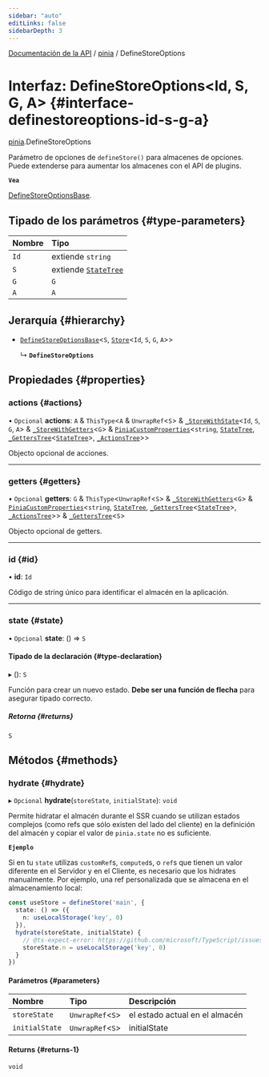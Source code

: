 ```yaml
---
sidebar: "auto"
editLinks: false
sidebarDepth: 3
---
```


[Documentación de la API](../index.md) / [pinia](../modules/pinia.md) / DefineStoreOptions

# Interfaz: DefineStoreOptions<Id, S, G, A\> {#interface-definestoreoptions-id-s-g-a}

[pinia](../modules/pinia.md).DefineStoreOptions

Parámetro de opciones de `defineStore()` para almacenes de opciones. Puede extenderse para aumentar los almacenes con el API de plugins.

**`Vea`**

[DefineStoreOptionsBase](pinia.DefineStoreOptionsBase.md).

## Tipado de los parámetros {#type-parameters}

| Nombre | Tipo |
| :------ | :------ |
| `Id` | extiende `string` |
| `S` | extiende [`StateTree`](../modules/pinia.md#statetree) |
| `G` | `G` |
| `A` | `A` |

## Jerarquía {#hierarchy}

- [`DefineStoreOptionsBase`](pinia.DefineStoreOptionsBase.md)<`S`, [`Store`](../modules/pinia.md#store)<`Id`, `S`, `G`, `A`\>\>

  ↳ **`DefineStoreOptions`**

## Propiedades {#properties}

### actions {#actions}

• `Opcional` **actions**: `A` & `ThisType`<`A` & `UnwrapRef`<`S`\> & [`_StoreWithState`](pinia._StoreWithState.md)<`Id`, `S`, `G`, `A`\> & [`_StoreWithGetters`](../modules/pinia.md#_storewithgetters)<`G`\> & [`PiniaCustomProperties`](pinia.PiniaCustomProperties.md)<`string`, [`StateTree`](../modules/pinia.md#statetree), [`_GettersTree`](../modules/pinia.md#_getterstree)<[`StateTree`](../modules/pinia.md#statetree)\>, [`_ActionsTree`](../modules/pinia.md#_actionstree)\>\>

Objecto opcional de acciones.

___

### getters {#getters}

• `Opcional` **getters**: `G` & `ThisType`<`UnwrapRef`<`S`\> & [`_StoreWithGetters`](../modules/pinia.md#_storewithgetters)<`G`\> & [`PiniaCustomProperties`](pinia.PiniaCustomProperties.md)<`string`, [`StateTree`](../modules/pinia.md#statetree), [`_GettersTree`](../modules/pinia.md#_getterstree)<[`StateTree`](../modules/pinia.md#statetree)\>, [`_ActionsTree`](../modules/pinia.md#_actionstree)\>\> & [`_GettersTree`](../modules/pinia.md#_getterstree)<`S`\>

Objecto opcional de getters.

___

### id {#id}

• **id**: `Id`

Código de string único para identificar el almacén en la aplicación.

___

### state {#state}

• `Opcional` **state**: () => `S`

#### Tipado de la declaración {#type-declaration}

▸ (): `S`

Función para crear un nuevo estado. **Debe ser una función de flecha** para asegurar
tipado correcto.

##### Retorna {#returns}

`S`

## Métodos {#methods}

### hydrate {#hydrate}

▸ `Opcional` **hydrate**(`storeState`, `initialState`): `void`

Permite hidratar el almacén durante el SSR cuando se utilizan estados complejos (como refs que sólo existen del lado del cliente) en la definición del almacén y copiar el valor de `pinia.state` no es suficiente.

**`Ejemplo`**

Si en tu `state` utilizas `customRef`s, `computed`s, o `ref`s que tienen un valor diferente en el Servidor y en el Cliente, es necesario que los hidrates manualmente. Por ejemplo, una ref personalizada que se almacena en el almacenamiento local:

```ts
const useStore = defineStore('main', {
  state: () => ({
    n: useLocalStorage('key', 0)
  }),
  hydrate(storeState, initialState) {
    // @ts-expect-error: https://github.com/microsoft/TypeScript/issues/43826
    storeState.n = useLocalStorage('key', 0)
  }
})
```

#### Parámetros {#parameters}

| Nombre | Tipo | Descripción |
| :------ | :------ | :------ |
| `storeState` | `UnwrapRef`<`S`\> | el estado actual en el almacén |
| `initialState` | `UnwrapRef`<`S`\> | initialState |

#### Returns {#returns-1}

`void`
